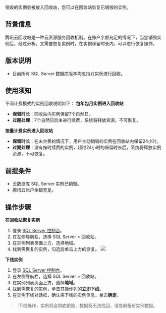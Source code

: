 销毁的实例会被放入回收站，您可以在回收站恢复已销毁的实例。
## 背景信息
腾讯云回收站是一种云资源服务回收机制。在账户余额充足的情况下，当您销毁实例后，经过分析，又需要恢复实例时，在实例保留时长内，可以进行恢复操作。
## 版本说明
- 目前所有 SQL Server 数据库版本均支持对实例进行回收。

## 使用须知
不同计费模式的实例回收说明如下：
**包年包月实例进入回收站**
- **保留时长**：回收站内实例保留7个自然日。
- **过期处理**：7个自然日后未进行续费，系统将释放资源，不可恢复。

**按量计费实例进入回收站**

- **保留时长**：在未欠费的情况下，用户主动销毁的实例在回收站内保留24小时。
- **过期处理**：没有按时续费的实例，超过24小时的保留时长后，系统将释放实例资源，不可恢复。

## 前提条件

- 云数据库 SQL Server 实例已销毁。
- 腾讯云账户余额充足。

## 操作步骤
**在回收站恢复实例**
1. 登录 [SQL Server 控制台](https://console.cloud.tencent.com/sqlserver)。
2. 在左侧导航栏，选择 SQL Server > 回收站。
3. 在实例列表页面上方，选择地域。
4. 找到需恢复的实例，勾选后单击上方的恢复。
![](https://qcloudimg.tencent-cloud.cn/raw/d40b65871d95912d827cd5a804a922fa.png)

**下线实例**
1. 登录 [SQL Server 控制台](https://console.cloud.tencent.com/sqlserver)。
2. 在左侧导航栏，选择 SQL Server > 回收站。
3. 在实例列表页面上方，选择**地域**。
4. 找到需恢复的实例，单击其操作列的**立即下线**。
5. 在实例下线对话框，确认需下线的实例信息，单击**确定**。

>!下线操作，实例将会彻底销毁，数据将无法找回，请提前备份实例数据。


